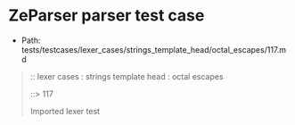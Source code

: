 # ZeParser parser test case

- Path: tests/testcases/lexer_cases/strings_template_head/octal_escapes/117.md

> :: lexer cases : strings template head : octal escapes
>
> ::> 117
>
> Imported lexer test
>
> <template head> ZeroToThreeOctalDigit OctalDigit OctalDigit (eol/eof)

## FAIL

## Input

`````js
`\023
`````

## Output

_Note: the whole output block is auto-generated. Manual changes will be overwritten!_

Below follow outputs in four parsing modes: sloppy mode, strict mode script goal, module goal, web compat mode (always sloppy).

Note that the output parts are auto-generated by the test runner to reflect actual result.

### Sloppy mode

Parsed with script goal and as if the code did not start with strict mode header.

`````
throws: Tokenizer error!
    Illegal legacy octal escape in template, where octal escapes are never allowed

`\023
^------- error
`````

### Strict mode

Parsed with script goal but as if it was starting with `"use strict"` at the top.

_Output same as sloppy mode._

### Module goal

Parsed with the module goal.

_Output same as sloppy mode._

### Web compat mode

Parsed in sloppy script mode but with the web compat flag enabled.

_Output same as sloppy mode._

